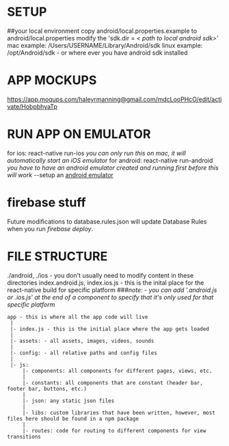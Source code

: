 # SETUP 
##your local environment
copy android/local.properties.example to android/local.properties
modify the 'sdk.dir = *< path to local android sdk>*'
    mac example: /Users/USERNAME/Library/Android/sdk
    linux example: /opt/Android/sdk - or where ever you have android sdk installed

# APP MOCKUPS
https://app.moqups.com/haleyrmanning@gmail.com/mdcLooPHcO/edit/activate/HobpbhyaTp

# RUN APP ON EMULATOR
for ios: react-native run-ios *you can only run this on mac, it will automatically start an iOS emulator*
for android: react-native run-android *you have to have an android emulator created and running first before this will work*
--setup an [android emulator](https://developer.android.com/studio/run/managing-avds.html)

# firebase stuff
Future modifications to database.rules.json will update Database Rules when you run
*firebase deploy*.

# FILE STRUCTURE
./android, ./ios - you don't usually need to modify content in these directories
index.android.js, index.ios.js - this is the inital place for the react-native build for specific platform
###*note: - you can add '.android.js or .ios.js' at the end of a component to specify that it's only used for that specific platform* 

```
app - this is where all the app code will live
 |
 |- index.js - this is the initial place where the app gets loaded
 |
 |- assets: - all assets, images, videos, sounds
 |
 |- config: - all relative paths and config files
 | 
 |- js:
     |- components: all components for different pages, views, etc.
     |
     |- constants: all components that are constant (header bar, footer bar, buttons, etc.)
     |
     |- json: any static json files
     |
     |- libs: custom libraries that have been written, however, most files here should be found in a npm package
     |
     |- routes: code for routing to different components for view transitions
```
